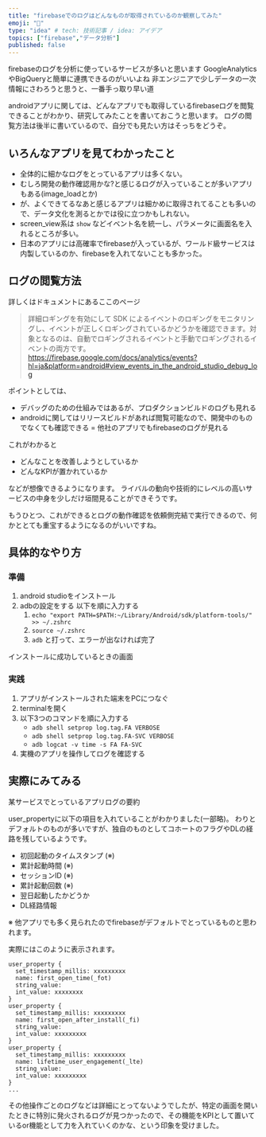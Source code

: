 ```yaml
---
title: "firebaseでのログはどんなものが取得されているのか観察してみた"
emoji: "🦅"
type: "idea" # tech: 技術記事 / idea: アイデア
topics: ["firebase","データ分析"]
published: false
---
```


firebaseのログを分析に使っているサービスが多いと思います
GoogleAnalyticsやBigQueryと簡単に連携できるのがいいよね
非エンジニアで少しデータの一次情報にさわろうと思うと、一番手っ取り早い道

androidアプリに関しては、どんなアプリでも取得しているfirebaseログを閲覧できることがわかり、研究してみたことを書いておこうと思います。
ログの閲覧方法は後半に書いているので、自分でも見たい方はそっちをどうぞ。

## いろんなアプリを見てわかったこと

- 全体的に細かなログをとっているアプリは多くない。
- むしろ開発の動作確認用かな?と感じるログが入っていることが多いアプリもある(image_loadとか)
- が、よくできてるなあと感じるアプリは細かめに取得されてることも多いので、データ文化を測るとかでは役に立つかもしれない。
- screen_view系は `show` などイベント名を統一し、パラメータに画面名を入れるところが多い。
- 日本のアプリには高確率でfirebaseが入っているが、ワールド級サービスは内製しているのか、firebaseを入れてないことも多かった。

## ログの閲覧方法

詳しくはドキュメントにあるここのページ
> 詳細ロギングを有効にして SDK によるイベントのロギングをモニタリングし、イベントが正しくロギングされているかどうかを確認できます。対象となるのは、自動でロギングされるイベントと手動でロギングされるイベントの両方です。
https://firebase.google.com/docs/analytics/events?hl=ja&platform=android#view_events_in_the_android_studio_debug_log

ポイントとしては、
- デバッグのための仕組みではあるが、プロダクションビルドのログも見れる
- androidに関してはリリースビルドがあれば閲覧可能なので、開発中のものでなくても確認できる = 他社のアプリでもfirebaseのログが見れる

これがわかると
- どんなことを改善しようとしているか
- どんなKPIが置かれているか

などが想像できるようになります。
ライバルの動向や技術的にレベルの高いサービスの中身を少しだけ垣間見ることができそうです。

もうひとつ、これができるとログの動作確認を依頼側完結で実行できるので、何かととても重宝するようになるのがいいですね。

## 具体的なやり方

### 準備
1. android studioをインストール
2. adbの設定をする
    以下を順に入力する
    1. `echo "export PATH=$PATH:~/Library/Android/sdk/platform-tools/" >> ~/.zshrc`
    2. `source ~/.zshrc`
    3. `adb` と打って、エラーが出なければ完了 

インストールに成功しているときの画面


### 実践
1. アプリがインストールされた端末をPCにつなぐ
2. terminalを開く
3. 以下3つのコマンドを順に入力する
    - `adb shell setprop log.tag.FA VERBOSE`
    - `adb shell setprop log.tag.FA-SVC VERBOSE`
    - `adb logcat -v time -s FA FA-SVC`
4. 実機のアプリを操作してログを確認する

## 実際にみてみる

某サービスでとっているアプリログの要約

user_propertyに以下の項目を入れていることがわかりました(一部略)。
わりとデフォルトのものが多いですが、独自のものとしてコホートのフラグやDLの経路を残しているようです。

- 初回起動のタイムスタンプ (※)
- 累計起動時間 (※)
- セッションID (※)
- 累計起動回数 (※)
- 翌日起動したかどうか
- DL経路情報

※ 他アプリでも多く見られたのでfirebaseがデフォルトでとっているものと思われます。

実際にはこのように表示されます。
```
user_property {
  set_timestamp_millis: xxxxxxxxx
  name: first_open_time(_fot)
  string_value: 
  int_value: xxxxxxxx
}
user_property {
  set_timestamp_millis: xxxxxxxxx
  name: first_open_after_install(_fi)
  string_value: 
  int_value: xxxxxxxxx
}
user_property {
  set_timestamp_millis: xxxxxxxxx
  name: lifetime_user_engagement(_lte)
  string_value: 
  int_value: xxxxxxxxx
}
...
```

その他操作ごとのログなどは詳細にとってないようでしたが、特定の画面を開いたときに特別に発火されるログが見つかったので、その機能をKPIとして置いているor機能として力を入れていくのかな、という印象を受けました。

